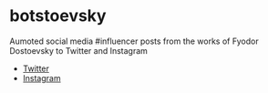 # botstoevsky

Aumoted social media #influencer posts from the works of Fyodor Dostoevsky to Twitter and Instagram

- [Twitter](https://www.twitter.com/botstoevsky)
- [Instagram](https://www.instagram.com/botstoevsky)
